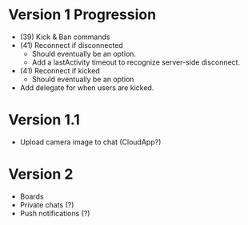 # Version 1 Progression
* (39) Kick & Ban commands
* (41) Reconnect if disconnected
  * Should eventually be an option.
  * Add a lastActivity timeout to recognize server-side disconnect.
* (41) Reconnect if kicked
  * Should eventually be an option
* Add delegate for when users are kicked.

# Version 1.1
* Upload camera image to chat (CloudApp?)

# Version 2
* Boards
* Private chats (?)
* Push notifications (?)